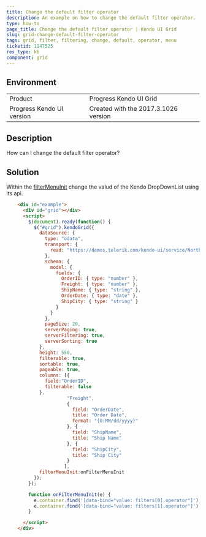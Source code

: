 ```yaml
---
title: Change the default filter operator
description: An example on how to change the default filter operator.
type: how-to
page_title: Change the default filter operator | Kendo UI Grid
slug: grid-change-default-filter-operator
tags: grid, filter, filtering, change, default, operator, menu
ticketid: 1147525 
res_type: kb
component: grid
---
```


## Environment

<table>
 <tr>
  <td>Product</td>
  <td>Progress Kendo UI Grid</td>
 </tr>
 <tr>
  <td>Progress Kendo UI version</td>
  <td>Created with the 2017.3.1026 version</td>
 </tr>
</table>

## Description

How can I change the default filter operator?

## Solution

Within the [filterMenuInit](https://docs.telerik.com/kendo-ui/api/javascript/ui/grid/events/filtermenuinit) change the valud of the Kendo DropDownList using its api.

```html
    <div id="example">
      <div id="grid"></div>
      <script>
        $(document).ready(function() {
          $("#grid").kendoGrid({
            dataSource: {
              type: "odata",
              transport: {
                read: "https://demos.telerik.com/kendo-ui/service/Northwind.svc/Orders"
              },
              schema: {
                model: {
                  fields: {
                    OrderID: { type: "number" },
                    Freight: { type: "number" },
                    ShipName: { type: "string" },
                    OrderDate: { type: "date" },
                    ShipCity: { type: "string" }
                  }
                }
              },
              pageSize: 20,
              serverPaging: true,
              serverFiltering: true,
              serverSorting: true
            },
            height: 550,
            filterable: true,
            sortable: true,
            pageable: true,
            columns: [{
              field:"OrderID",
              filterable: false
            },
                      "Freight",
                      {
                        field: "OrderDate",
                        title: "Order Date",
                        format: "{0:MM/dd/yyyy}"
                      }, {
                        field: "ShipName",
                        title: "Ship Name"
                      }, {
                        field: "ShipCity",
                        title: "Ship City"
                      }
                     ],
            filterMenuInit:onFilterMenuInit
          });
        });

        function onFilterMenuInit(e) {
          e.container.find('[data-bind="value: filters[0].operator"]').data('kendoDropDownList').value("neq")
          e.container.find('[data-bind="value: filters[1].operator"]').data('kendoDropDownList').value("neq")
        }

      </script>
    </div>
```
